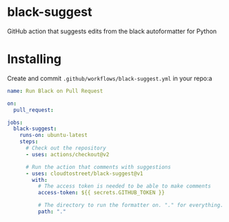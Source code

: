 # black-suggest

GitHub action that suggests edits from the black autoformatter for Python

# Installing

Create and commit `.github/workflows/black-suggest.yml` in your repo:a

```yml
name: Run Black on Pull Request

on:
  pull_request:

jobs:
  black-suggest:
    runs-on: ubuntu-latest
    steps:
      # Check out the repository
      - uses: actions/checkout@v2

      # Run the action that comments with suggestions
      - uses: cloudtostreet/black-suggest@v1
        with:
          # The access token is needed to be able to make comments
          access-token: ${{ secrets.GITHUB_TOKEN }}

          # The directory to run the formatter on. "." for everything.
          path: "."
```

